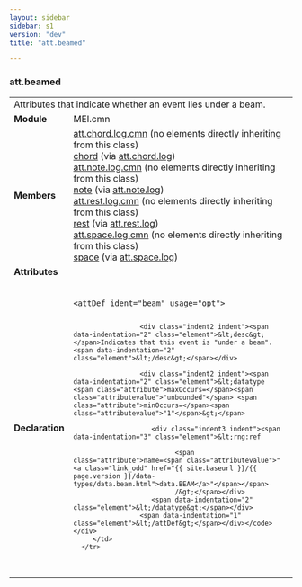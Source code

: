 ```yaml
---
layout: sidebar
sidebar: s1
version: "dev"
title: "att.beamed"

---
```


<div class="classSpec att">
   <h3 id="att.beamed">att.beamed</h3>
   <table class="wovenodd">
      <tr>
         <td colspan="2" class="wovenodd-col2">Attributes that indicate whether an event lies under a beam.</td>
      </tr>
      <tr>
         <td class="wovenodd-col1"><strong>Module</strong></td>
         <td class="wovenodd-col2">MEI.cmn</td>
      </tr>
      <tr>
         <td class="wovenodd-col1"><strong>Members</strong></td>
         <td class="wovenodd-col2">
            <div class="parent">
               <div><span><a class="link_odd_classSpec" href="{{ site.baseurl }}/{{ page.version }}/attribute-classes/att.chord.log.cmn">att.chord.log.cmn</a> (no elements directly inheriting from this class)</span></div>
               <div><a class="link_odd_elementSpec" href="{{ site.baseurl }}/{{ page.version }}/elements/chord.html">chord</a><span> (via <a class="link_odd_classSpec" href="{{ site.baseurl }}/{{ page.version }}/attribute-classes/att.chord.log.html">att.chord.log</a>)</span></div>
               <div><span><a class="link_odd_classSpec" href="{{ site.baseurl }}/{{ page.version }}/attribute-classes/att.note.log.cmn">att.note.log.cmn</a> (no elements directly inheriting from this class)</span></div>
               <div><a class="link_odd_elementSpec" href="{{ site.baseurl }}/{{ page.version }}/elements/note.html">note</a><span> (via <a class="link_odd_classSpec" href="{{ site.baseurl }}/{{ page.version }}/attribute-classes/att.note.log.html">att.note.log</a>)</span></div>
               <div><span><a class="link_odd_classSpec" href="{{ site.baseurl }}/{{ page.version }}/attribute-classes/att.rest.log.cmn">att.rest.log.cmn</a> (no elements directly inheriting from this class)</span></div>
               <div><a class="link_odd_elementSpec" href="{{ site.baseurl }}/{{ page.version }}/elements/rest.html">rest</a><span> (via <a class="link_odd_classSpec" href="{{ site.baseurl }}/{{ page.version }}/attribute-classes/att.rest.log.html">att.rest.log</a>)</span></div>
               <div><span><a class="link_odd_classSpec" href="{{ site.baseurl }}/{{ page.version }}/attribute-classes/att.space.log.cmn">att.space.log.cmn</a> (no elements directly inheriting from this class)</span></div>
               <div><a class="link_odd_elementSpec" href="{{ site.baseurl }}/{{ page.version }}/elements/space.html">space</a><span> (via <a class="link_odd_classSpec" href="{{ site.baseurl }}/{{ page.version }}/attribute-classes/att.space.log.html">att.space.log</a>)</span></div>
            </div>
         </td>
      </tr>
      <tr>
         <td class="wovenodd-col1"><strong>Attributes</strong></td>
         <td class="wovenodd-col2"></td>
      </tr>
      <tr>
         <td class="wovenodd-col1"><strong>Declaration</strong></td>
         <td class="wovenodd-col2">
            <div class="code" xml:space="preserve" data-lang="ODD"><code>
                  <div class="indent1 indent"><span data-indentation="1" class="element">&lt;attDef <span class="attribute">ident=</span><span class="attributevalue">"beam"</span> <span class="attribute">usage=</span><span class="attributevalue">"opt"</span>&gt;</span>
                     
                     <div class="indent2 indent"><span data-indentation="2" class="element">&lt;desc&gt;</span>Indicates that this event is "under a beam".<span data-indentation="2" class="element">&lt;/desc&gt;</span></div>
                     
                     <div class="indent2 indent"><span data-indentation="2" class="element">&lt;datatype <span class="attribute">maxOccurs=</span><span class="attributevalue">"unbounded"</span> <span class="attribute">minOccurs=</span><span class="attributevalue">"1"</span>&gt;</span>
                        
                        <div class="indent3 indent"><span data-indentation="3" class="element">&lt;rng:ref
                              
                              <span class="attribute">name=<span class="attributevalue">"<a class="link_odd" href="{{ site.baseurl }}/{{ page.version }}/data-types/data.beam.html">data.BEAM</a>"</span></span>
                              /&gt;</span></div>
                        <span data-indentation="2" class="element">&lt;/datatype&gt;</span></div>
                     <span data-indentation="1" class="element">&lt;/attDef&gt;</span></div></code></div>
         </td>
      </tr>
   </table>
</div>